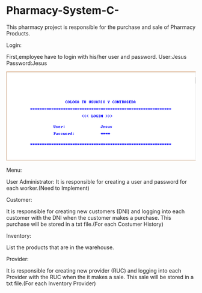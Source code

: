 # Pharmacy-System-C-
This pharmacy project is responsible for the purchase and sale of Pharmacy Products.

Login:

First,employee have to login with his/her user and password.
User:Jesus
Password:Jesus

![alt tag](https://github.com/Yei-Linux/Pharmacy-System-C-/blob/master/imgs/Login.PNG)

Menu:

User Administrator: 
It is responsible for creating a user and password for each worker.(Need to Implement)

Customer:

It is responsible for creating new customers (DNI) and logging into each 
customer with the DNI when the customer makes a purchase. This purchase will be stored in a txt file.(For each Costumer History)

Inventory:

List the products that are in the warehouse.

Provider:

It is responsible for creating new provider (RUC) and logging into each 
Provider with the RUC when the it makes a sale. This sale will be stored in a txt file.(For each Inventory Provider)
